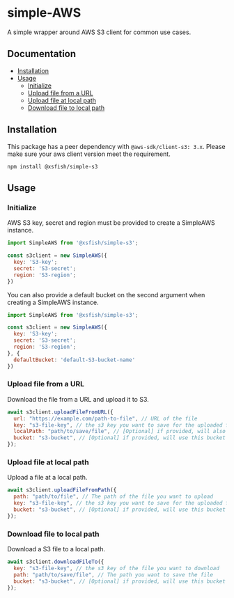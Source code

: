 # simple-AWS

A simple wrapper around AWS S3 client for common use cases.

## Documentation

- [Installation](#installation)
- [Usage](#usage)
  - [Initialize](#initialize)
  - [Upload file from a URL](#upload-file-from-a-URL)
  - [Upload file at local path](#upload-file-at-local-path)
  - [Download file to local path](#download-file-to-local-path)

## Installation

This package has a peer dependency with `@aws-sdk/client-s3: 3.x`. Please make sure your aws client version meet the requirement.

```shell
npm install @xsfish/simple-s3
```

## Usage

### Initialize

AWS S3 key, secret and region must be provided to create a SimpleAWS instance.

```js
import SimpleAWS from '@xsfish/simple-s3';

const s3client = new SimpleAWS({
  key: 'S3-key';
  secret: 'S3-secret';
  region: 'S3-region';
})
```

You can also provide a default bucket on the second argument when creating a SimpleAWS instance.

```js
import SimpleAWS from '@xsfish/simple-s3';

const s3client = new SimpleAWS({
  key: 'S3-key';
  secret: 'S3-secret';
  region: 'S3-region';
}, {
  defaultBucket: 'default-S3-bucket-name'
})
```

### Upload file from a URL

Download the file from a URL and upload it to S3.

```js
await s3client.uploadFileFromURL({
  url: "https://example.com/path-to-file", // URL of the file
  key: "s3-file-key", // the s3 key you want to save for the uploaded file
  localPath: "path/to/save/file", // [Optional] if provided, will also save a copy of the file to the specified path
  bucket: "s3-bucket", // [Optional] if provided, will use this bucket instead of the default bucket.
});
```

### Upload file at local path

Upload a file at a local path.

```js
await s3client.uploadFileFromPath({
  path: "path/to/file", // The path of the file you want to upload
  key: "s3-file-key", // the s3 key you want to save for the uploaded file
  bucket: "s3-bucket", // [Optional] if provided, will use this bucket instead of the default bucket.
});
```

### Download file to local path

Download a S3 file to a local path.

```js
await s3client.downloadFileTo({
  key: "s3-file-key", // the s3 key of the file you want to download
  path: "path/to/save/file", // The path you want to save the file
  bucket: "s3-bucket", // [Optional] if provided, will use this bucket instead of the default bucket.
});
```
